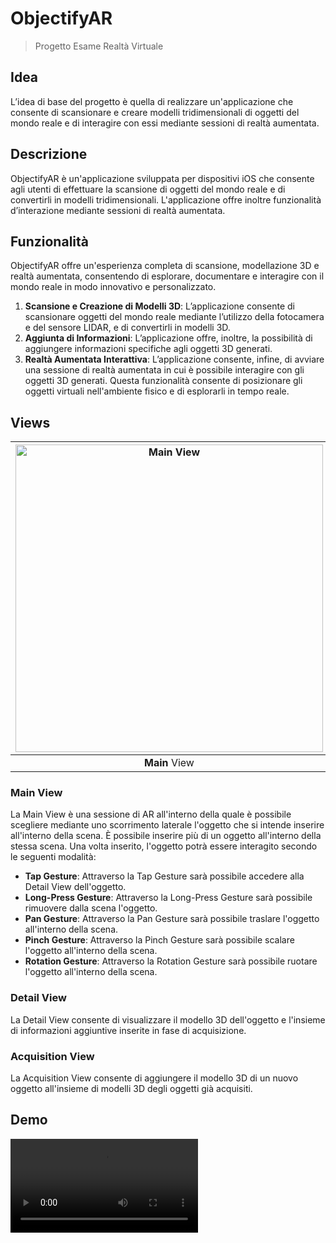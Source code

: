 # ObjectifyAR

> Progetto Esame Realtà Virtuale

## Idea

L’idea di base del progetto è quella di realizzare un'applicazione che consente di scansionare e creare modelli tridimensionali di oggetti del mondo reale e di interagire con essi mediante sessioni di realtà aumentata.

## Descrizione

ObjectifyAR è un'applicazione sviluppata per dispositivi iOS che consente agli utenti di effettuare la scansione di oggetti del mondo reale e di convertirli in modelli tridimensionali. L'applicazione offre inoltre funzionalità d’interazione mediante sessioni di realtà aumentata.

## Funzionalità

ObjectifyAR offre un'esperienza completa di scansione, modellazione 3D e realtà aumentata, consentendo di esplorare, documentare e interagire con il mondo reale in modo innovativo e personalizzato.

1. **Scansione e Creazione di Modelli 3D**: L’applicazione consente di scansionare oggetti del mondo reale mediante l’utilizzo della fotocamera e del sensore LIDAR, e di convertirli in modelli 3D. 
2. **Aggiunta di Informazioni**: L’applicazione offre, inoltre, la possibilità di aggiungere informazioni specifiche agli oggetti 3D generati.
3. **Realtà Aumentata Interattiva**: L’applicazione consente, infine, di avviare una sessione di realtà aumentata in cui è possibile interagire con gli oggetti 3D generati. Questa funzionalità consente di posizionare gli oggetti virtuali nell'ambiente fisico e di esplorarli in tempo reale.

## Views

<img width="492" alt="Main View" src="https://github.com/fasoxy-it/ObjectifyAR-RealtaVirtuale-iOS/assets/58709856/ead1f26a-83f4-4d1e-8357-d6f94ef39813"> | <img width="492" alt="Detail View" src="https://github.com/fasoxy-it/ObjectifyAR-RealtaVirtuale-iOS/assets/58709856/4fe61601-1cd4-4290-bf9c-b8862107dacf"> | <img width="492" alt="Acquisition View" src="https://github.com/fasoxy-it/ObjectifyAR-RealtaVirtuale-iOS/assets/58709856/b34b29bc-3b41-4c4b-be87-1019bcdd48f5">
:-------------------------:|:-------------------------:|:-------------------------:
**Main** View | **Detail** View | **Acquisition** View

### Main View

La Main View è una sessione di AR all'interno della quale è possibile scegliere mediante uno scorrimento laterale l'oggetto che si intende inserire all'interno della scena. È possibile inserire più di un oggetto all'interno della stessa scena. Una volta inserito, l'oggetto potrà essere interagito secondo le seguenti modalità:

* **Tap Gesture**: Attraverso la Tap Gesture sarà possibile accedere alla Detail View dell'oggetto.
* **Long-Press Gesture**: Attraverso la Long-Press Gesture sarà possibile rimuovere dalla scena l'oggetto.
* **Pan Gesture**: Attraverso la Pan Gesture sarà possibile traslare l'oggetto all'interno della scena.
* **Pinch Gesture**: Attraverso la Pinch Gesture sarà possibile scalare l'oggetto all'interno della scena.
* **Rotation Gesture**: Attraverso la Rotation Gesture sarà possibile ruotare l'oggetto all'interno della scena.

### Detail View

La Detail View consente di visualizzare il modello 3D dell'oggetto e l'insieme di informazioni aggiuntive inserite in fase di acquisizione.

### Acquisition View

La Acquisition View consente di aggiungere il modello 3D di un nuovo oggetto all'insieme di modelli 3D degli oggetti già acquisiti.

## Demo

<video src="https://github.com/fasoxy-it/ObjectifyAR-RealtaVirtuale-iOS/assets/58709856/064eb6aa-fb72-47e6-9f5d-3e684c2d461a">
:-------------------------:
**Demo**

## Target

L'applicazione ha il potenziale per servire diverse categorie di utenti, tra cui:

* **Artisti**: Gli artisti possono utilizzare ObjectifyAR per creare modelli 3D delle loro opere d'arte e renderle accessibili al pubblico mediante la realtà aumentata, offrendo nuove modalità di fruizione delle opere.
* **Appassionati di Realtà Aumentata**: Coloro che sono interessati alla realtà aumentata possono utilizzare l'applicazione per esplorare e interagire con oggetti virtuali nel loro ambiente fisico.
* **Ricercatori e Educatori**: ObjectifyAR può essere utilizzato nell'ambito dell'istruzione e della ricerca, offrendo nuove modalità di visualizzazione di oggetti e concetti 3D.

## Technologies

* XCode
* Adobe XD

## Tag

#iOS, #AR, #3D
